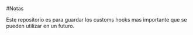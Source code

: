 #Notas

Este repositorio es para guardar los customs hooks mas importante que se pueden utilizar en un futuro.  